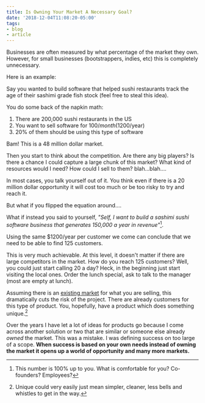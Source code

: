 ```yaml
---
title: Is Owning Your Market A Necessary Goal?
date: '2018-12-04T11:08:20-05:00'
tags:
- blog
- article
---
```


Businesses are often measured by what percentage of the market they own. However, for small businesses (bootstrappers, indies, etc) this is completely unnecessary.

Here is an example:

Say you wanted to build software that helped sushi restaurants track the age of their sashimi grade fish stock (feel free to steal this idea).

You do some back of the napkin math:

1. There are 200,000 sushi restaurants in the US
1. You want to sell software for $100/month ($1200/year)
1. 20% of them should be using this type of software

Bam! This is a 48 million dollar market.

Then you start to think about the competition. Are there any big players? Is there a chance I could capture a large chunk of this market? What kind of resources would I need? How could I sell to them? blah...blah....

In most cases, you talk yourself out of it. You think even if there is a 20 million dollar opportunity it will cost too much or be too risky to try and reach it.

But what if you flipped the equation around....

What if instead you said to yourself, *"Self, I want to build a sashimi sushi software business that generates 150,000 a year in revenue"*[^1].

Using the same $1200/year per customer we come can conclude that we need to be able to find 125 customers.

This is very much achievable. At this level, it doesn't matter if there are large competitors in the market. How do you reach 125 customers? Well, you could just start calling 20 a day? Heck, in the beginning just start visiting the local ones. Order the lunch special, ask to talk to the manager (most are empty at lunch).

Assuming there is an [existing market](https://scottw.com/existing-markets) for what you are selling, this dramatically cuts the risk of the project. There are already customers for this type of product. You, hopefully, have a product which does something unique.[^2]

Over the years I have let a lot of ideas for products go because I come across another solution or two that are similar or someone else already *owned* the market. This was a mistake. I was defining success on too large of a scope. **When success is based on your own needs instead of owning the market it opens up a world of opportunity and many more markets.**

[^1]: This number is 100% up to you. What is comfortable for you? Co-founders? Employees?
[^2]: Unique could very easily just mean simpler, cleaner, less bells and whistles to get in the way.
